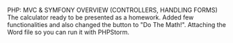 PHP: MVC & SYMFONY OVERVIEW (CONTROLLERS, HANDLING FORMS)
The calculator ready to be presented as a homework. Added few functionalities and also changed the button to "Do The Math!". Attaching the Word file so you can run it with PHPStorm.
